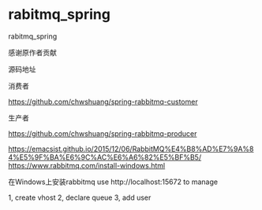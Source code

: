 # rabitmq_spring
rabitmq_spring

感谢原作者贡献 

源码地址 

消费者 

https://github.com/chwshuang/spring-rabbitmq-customer 

生产者 

https://github.com/chwshuang/spring-rabbitmq-producer

https://emacsist.github.io/2015/12/06/RabbitMQ%E4%B8%AD%E7%9A%84%E5%9F%BA%E6%9C%AC%E6%A6%82%E5%BF%B5/
https://www.rabbitmq.com/install-windows.html

在Windows上安装rabbitmq
use http://localhost:15672 to manage

1, create vhost
2, declare queue
3, add user 


